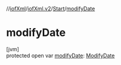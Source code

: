 //[iofXml](../../../index.md)/[iofXml.v2](../index.md)/[Start](index.md)/[modifyDate](modify-date.md)

# modifyDate

[jvm]\
protected open var [modifyDate](modify-date.md): [ModifyDate](../-modify-date/index.md)
